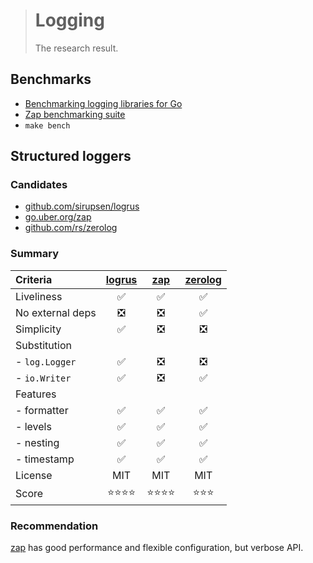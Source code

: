 > # Logging
>
> The research result.

## Benchmarks

- [Benchmarking logging libraries for Go](https://github.com/imkira/go-loggers-bench)
- [Zap benchmarking suite](https://github.com/uber-go/zap#performance)
- `make bench`

## Structured loggers

### Candidates

- [github.com/sirupsen/logrus][logrus]
- [go.uber.org/zap][zap]
- [github.com/rs/zerolog][zerolog]

### Summary

| Criteria         | [logrus][] | [zap][] | [zerolog][] |
|:-----------------|:---:|:---:|:---:|
| Liveliness       | ✅ | ✅ | ✅ |
| No external deps | ❎ | ❎ | ✅ |
| Simplicity       | ✅ | ❎ | ❎ |
| Substitution     |
| - `log.Logger`   | ✅ | ❎ | ❎ |
| - `io.Writer`    | ✅ | ❎ | ✅ |
| Features         |
| - formatter      | ✅ | ✅ | ✅ |
| - levels         | ✅ | ✅ | ✅ |
| - nesting        | ✅ | ✅ | ✅ |
| - timestamp      | ✅ | ✅ | ✅ |
| License          | MIT | MIT | MIT |
| Score            | ⭐⭐⭐⭐ | ⭐⭐⭐⭐ | ⭐⭐⭐ |

### Recommendation

[zap][] has good performance and flexible configuration, but verbose API.

[logrus]:  https://github.com/sirupsen/logrus
[zap]:     https://github.com/uber-go/zap
[zerolog]: https://github.com/rs/zerolog
